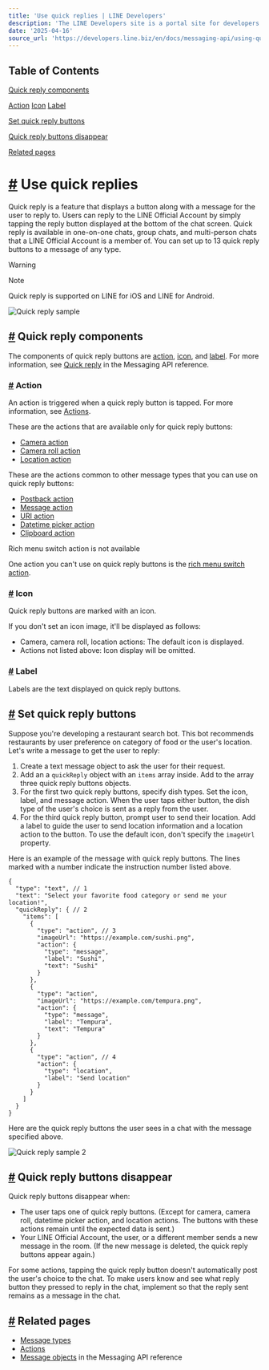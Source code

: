 ```yaml
---
title: 'Use quick replies | LINE Developers'
description: 'The LINE Developers site is a portal site for developers. It contains documents and tools that will help you use our various developer products. Creating LINE Login and Messaging API applications and services has never been easier!'
date: '2025-04-16'
source_url: 'https://developers.line.biz/en/docs/messaging-api/using-quick-reply/'
---
```


## Table of Contents

[Quick reply components](#elements)

[Action](#action) [Icon](#icon) [Label](#label)

[Set quick reply buttons](#set-quick-reply-buttons)

[Quick reply buttons disappear](#when-quick-reply-buttons-disappear)

[Related pages](#related-using-quick-reply-pages)

# [#](#page-title) Use quick replies

Quick reply is a feature that displays a button along with a message for the user to reply to. Users can reply to the LINE Official Account by simply tapping the reply button displayed at the bottom of the chat screen. Quick reply is available in one-on-one chats, group chats, and multi-person chats that a LINE Official Account is a member of. You can set up to 13 quick reply buttons to a message of any type.

> [!warning]
> Note
>
> Quick reply is supported on LINE for iOS and LINE for Android.

![Quick reply sample](/assets/img/quickReplySample.caa3d11a.png)

## [#](#elements) Quick reply components

The components of quick reply buttons are [action](#action), [icon](#icon), and [label](#label). For more information, see [Quick reply](../../../en/reference/messaging-api.md#quick-reply) in the Messaging API reference.

### [#](#action) Action

An action is triggered when a quick reply button is tapped. For more information, see [Actions](../../../en/docs/messaging-api/actions.md).

These are the actions that are available only for quick reply buttons:

- [Camera action](../../../en/reference/messaging-api.md#camera-action)
- [Camera roll action](../../../en/reference/messaging-api.md#camera-roll-action)
- [Location action](../../../en/reference/messaging-api.md#location-action)

These are the actions common to other message types that you can use on quick reply buttons:

- [Postback action](../../../en/reference/messaging-api.md#postback-action)
- [Message action](../../../en/reference/messaging-api.md#message-action)
- [URI action](../../../en/reference/messaging-api.md#uri-action)
- [Datetime picker action](../../../en/reference/messaging-api.md#datetime-picker-action)
- [Clipboard action](../../../en/reference/messaging-api.md#clipboard-action)

Rich menu switch action is not available

One action you can't use on quick reply buttons is the [rich menu switch action](../../../en/reference/messaging-api.md#richmenu-switch-action).

### [#](#icon) Icon

Quick reply buttons are marked with an icon.

If you don't set an icon image, it'll be displayed as follows:

- Camera, camera roll, location actions: The default icon is displayed.
- Actions not listed above: Icon display will be omitted.

### [#](#label) Label

Labels are the text displayed on quick reply buttons.

## [#](#set-quick-reply-buttons) Set quick reply buttons

Suppose you're developing a restaurant search bot. This bot recommends restaurants by user preference on category of food or the user's location. Let's write a message to get the user to reply:

1. Create a text message object to ask the user for their request.
2. Add an a `quickReply` object with an `items` array inside. Add to the array three quick reply buttons objects.
3. For the first two quick reply buttons, specify dish types. Set the icon, label, and message action. When the user taps either button, the dish type of the user's choice is sent as a reply from the user.
4. For the third quick reply button, prompt user to send their location. Add a label to guide the user to send location information and a location action to the button. To use the default icon, don't specify the `imageUrl` property.

Here is an example of the message with quick reply buttons. The lines marked with a number indicate the instruction number listed above.

```
{
  "type": "text", // 1
  "text": "Select your favorite food category or send me your location!",
  "quickReply": { // 2
    "items": [
      {
        "type": "action", // 3
        "imageUrl": "https://example.com/sushi.png",
        "action": {
          "type": "message",
          "label": "Sushi",
          "text": "Sushi"
        }
      },
      {
        "type": "action",
        "imageUrl": "https://example.com/tempura.png",
        "action": {
          "type": "message",
          "label": "Tempura",
          "text": "Tempura"
        }
      },
      {
        "type": "action", // 4
        "action": {
          "type": "location",
          "label": "Send location"
        }
      }
    ]
  }
}
```

Here are the quick reply buttons the user sees in a chat with the message specified above.

![Quick reply sample 2](/assets/img/quickReplySample2.96ed9b9b.png)

## [#](#when-quick-reply-buttons-disappear) Quick reply buttons disappear

Quick reply buttons disappear when:

- The user taps one of quick reply buttons. (Except for camera, camera roll, datetime picker action, and location actions. The buttons with these actions remain until the expected data is sent.)
- Your LINE Official Account, the user, or a different member sends a new message in the room. (If the new message is deleted, the quick reply buttons appear again.)

For some actions, tapping the quick reply button doesn't automatically post the user's choice to the chat. To make users know and see what reply button they pressed to reply in the chat, implement so that the reply sent remains as a message in the chat.

## [#](#related-using-quick-reply-pages) Related pages

- [Message types](../../../en/docs/messaging-api/message-types.md)
- [Actions](../../../en/docs/messaging-api/actions.md)
- [Message objects](../../../en/reference/messaging-api.md#message-objects) in the Messaging API reference
